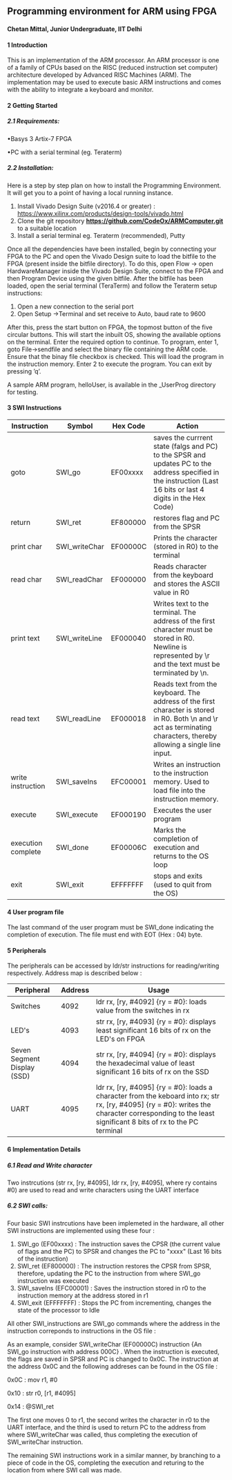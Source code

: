 ## Programming environment for ARM using FPGA
#### Chetan Mittal, Junior Undergraduate, IIT Delhi
#### 1    Introduction
This is an implementation of the ARM processor.  An ARM processor is one of a family of CPUs based on the RISC (reduced instruction set computer) architecture  developed  by  Advanced  RISC  Machines  (ARM).  The  implementation may be used to execute basic ARM instructions and comes with the ability to integrate a keyboard and monitor.
#### 2    Getting Started
##### 2.1    Requirements:
•Basys 3 Artix-7 FPGA

•PC with a serial terminal (eg.  Teraterm)
##### 2.2    Installation:
Here is a step by step plan on how to install the Programming Environment. It will get you to a point of having a local running instance.
1. Install Vivado Design Suite (v2016.4 or greater) : https://www.xilinx.com/products/design-tools/vivado.html
2. Clone the git repository **https://github.com/CodeOx/ARMComputer.git** to a suitable location
3. Install a serial terminal eg.  Teraterm (recommended), Putty

Once all the dependencies have been installed, begin by connecting your FPGA to the PC and open the Vivado Design suite to load the bitfile to the FPGA (present inside the bitfile directory). To do this, open Flow -> open HardwareManager inside the Vivado Design Suite, connect to the FPGA and then Program Device using the given bitfile. After the bitfile has been loaded, open the serial terminal (TeraTerm) and follow the Teraterm setup instructions:
1. Open a new connection to the serial port
2. Open Setup ->Terminal and set receive to Auto, baud rate to 9600

After  this,  press  the  start  button  on  FPGA,  the  topmost  button  of  the  five circular buttons. This will start the inbuilt OS, showing the available options on the terminal.  Enter the required option to continue. To  program, enter 1, goto File->sendfile and  select  the  binary  file  containing the ARM code. Ensure that the binay file checkbox is checked. This will load the program in the instruction memory. Enter 2 to execute the program. You can exit by pressing ’q’. 

A sample ARM program, helloUser, is available in the _UserProg directory for testing.
#### 3    SWI Instructions

| Instruction | Symbol | Hex Code | Action |
| ------------| ------ | -------- | ------ |
| goto        | SWI_go | EF00xxxx | saves the currrent state (falgs and PC) to the SPSR and updates PC to the address specified in the instruction (Last 16 bits or last 4 digits in the Hex Code) |
| return  | SWI_ret | EF800000 | restores flag and PC from the SPSR |
| print char | SWI_writeChar | EF00000C | Prints the character (stored in R0) to the terminal |
| read char | SWI_readChar | EF000000 | Reads character from the keyboard and stores the ASCII value in R0 |
| print text | SWI_writeLine | EF000040 | Writes text to the terminal. The address of the first character must be stored in R0. Newline is represented by \r and the text must be terminated by \n. |
| read text | SWI_readLine | EF000018 | Reads text from the keyboard. The address of the first character is stored in R0. Both \n and \r act as terminating characters, thereby allowing a single line input. |
| write instruction | SWI_saveIns | EFC00001 | Writes an instruction to the instruction memory. Used to load file into the instruction memory. |
| execute | SWI_execute | EF000190 | Executes the user program |
| execution complete | SWI_done | EF00006C | Marks the completion of execution and returns to the OS loop |
| exit | SWI_exit | EFFFFFFF | stops and exits (used to quit from the OS) |

#### 4    User program file

The last command of the user program must be SWI_done indicating the completion of execution. The file must end with EOT (Hex : 04) byte.

#### 5    Peripherals

The peripherals can be accessed by ldr/str instructions for reading/writing respectively. Address map is described below :

| Peripheral | Address | Usage |
| -----------| ------- | ----- |
| Switches   | 4092 | ldr rx, [ry, #4092] {ry = #0}: loads value from the switches in rx |
| LED's  | 4093 | str rx, [ry, #4093] {ry = #0}: displays least significant 16 bits of rx on the LED's on FPGA |
| Seven Segment Display (SSD) | 4094 | str rx, [ry, #4094] {ry = #0}: displays the hexadecimal value of least significant 16 bits of rx on the SSD |
| UART | 4095 | ldr rx, [ry, #4095] {ry = #0}: loads a character from the keboard into rx; str rx, [ry, #4095] {ry = #0}: writes the character corresponding to the least significant 8 bits of rx to the PC terminal | 


#### 6    Implementation Details
##### 6.1    Read and Write character
Two instrcutions (str rx, [ry, #4095], ldr rx, [ry, #4095], where ry contains #0) are used to read and write characters using the UART interface

##### 6.2    SWI calls:
Four basic SWI instrcutions have been implemeted in the hardware, all other SWI instructions are implemented using these four :
1. SWI_go (EF00xxxx) : The instruction saves the CPSR (the current value of flags and the PC) to SPSR and changes the PC to "xxxx" (Last 16 bits of the instruction)
2. SWI_ret (EF800000) : The instruction restores the CPSR from SPSR, therefore, updating the PC to the instruction from where SWI_go instruction was executed
3. SWI_saveIns (EFC00001) : Saves the instruction stored in r0 to the instruction memory at the address stored in r1
4. SWI_exit (EFFFFFFF) : Stops the PC from incrementing, changes the state of the processor to Idle

All other SWI_instructions are SWI_go commands where the address in the instruction correponds to instructions in the OS file : 

As an example, consider SWI_writeChar (EF00000C) instruction {An SWI_go instruction with address 000C} . When the instruction is executed, the flags are saved in SPSR and PC is changed to 0x0C. The instruction at the address 0x0C and the following addreses can be found in the OS file :

0x0C : mov r1, #0

0x10 : str r0, [r1, #4095]

0x14 : @SWI_ret

The first one moves 0 to r1, the second writes the character in r0 to the UART interface, and the third is used to return PC to the address from where SWI_writeChar was called, thus completing the execution of SWI_writeChar instruction.

The remaining SWI instructions work in a similar manner, by branching to a piece of code in the OS, completing the execution and returing to the location from where SWI call was made.

